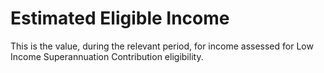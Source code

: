 # Estimated Eligible Income
This is the value, during the relevant period, for income assessed for Low Income Superannuation Contribution eligibility.
